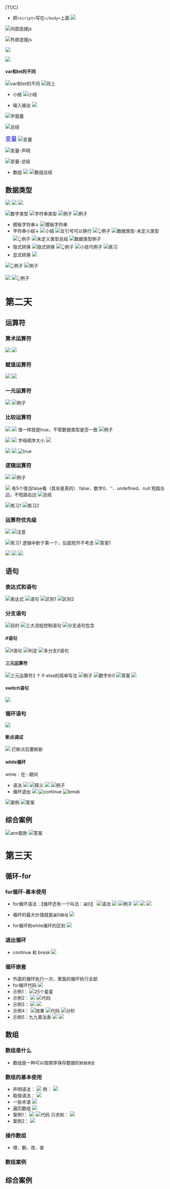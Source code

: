 [TOC]
- 把`<script>`写在`</body>`上面
![](2022-09-04-16-46-58.png)

![内部连接js](2022-09-04-16-50-18.png)

![外部连接js](2022-09-04-16-53-12.png)

![](2022-09-04-16-55-29.png)

![](2022-09-04-17-02-50.png)

#### var和let的不同
![var和let的不同](2022-09-05-19-49-53.png)
![同上](2022-09-05-19-50-51.png)
- 小结
![小结](2022-09-04-17-03-30.png)

- 输入输出
![](2022-09-04-17-05-43.png)

![字面量](2022-09-04-17-30-47.png)

![总结](2022-09-04-17-31-32.png)

<font color="0000dd" size="4">变量</font>
![变量](2022-09-04-17-34-12.png)

![变量-声明](2022-09-04-17-37-09.png)

![变量-总结](2022-09-04-18-09-49.png)
- 数组
![](2022-09-04-19-10-57.png)
![数组总结](2022-09-04-19-16-42.png)

## 数据类型
![](2022-09-04-19-19-58.png)
![](2022-09-05-20-01-17.png)
![](2022-09-04-19-19-42.png)

![数字类型](2022-09-04-19-23-57.png)
![字符串类型](2022-09-04-19-24-36.png)
![例子](2022-09-04-19-30-20.png)
![例子](2022-09-04-19-32-43.png)
- 模板字符串↓
![模板字符串](2022-09-04-19-59-48.png)
- 字符串小结↓ 
![小结](2022-09-04-20-17-24.png)
![反引号可以换行](2022-09-04-20-16-42.png)
![👆例子](2022-09-04-20-11-53.png)
![数据类型-未定义类型](2022-09-05-13-18-06.png)
![👆例子](2022-09-05-13-18-52.png)
![未定义类型总结](2022-09-05-13-26-56.png)
![数据类型例子](2022-09-05-13-40-02.png)
- 隐式转换
![隐式转换](2022-09-05-13-46-25.png)
![👆例子](2022-09-05-13-46-15.png)
![小技巧例子](2022-09-05-13-48-14.png)
![练习](2022-09-05-13-51-16.png)
- 显式转换
![](2022-09-05-13-52-49.png)

![👆例子](2022-09-05-13-55-26.png)
![例子](2022-09-05-13-59-08.png)

![](2022-09-05-13-59-51.png)
![👆例子](2022-09-05-14-00-47.png)




# 第二天
## 运算符


### 算术运算符
![](2022-09-05-21-17-21.png)
![](2022-09-05-21-04-34.png)
### 赋值运算符
![](2022-09-05-21-18-10.png)
![](2022-09-05-21-16-23.png)
### 一元运算符

![](2022-09-05-21-20-23.png)
![例子](2022-09-05-21-20-51.png)
### 比较运算符
![](2022-09-06-18-36-47.png)
![](2022-09-06-18-38-21.png)
值一样就是true，不管数据类型是否一致
![例子](2022-09-06-18-42-28.png)

![](2022-09-06-18-42-53.png)
![](2022-09-06-18-50-24.png)
字母顺序大小
![](2022-09-06-18-47-09.png)

![](2022-09-06-18-50-02.png)
![](2022-09-06-18-49-32.png)
![true](2022-09-06-18-50-35.png)

### 逻辑运算符
![](2022-09-06-18-52-15.png)
![例子](2022-09-06-18-57-43.png)

![](2022-09-06-19-05-48.png)
有5个值当false看（其余是真的）
false、数字0、''、undefined、null
短路左边，不短路右边
![总结](2022-09-06-19-10-27.png)

![练习1](2022-09-06-19-13-13.png)
![练习2](2022-09-06-19-17-02.png)

### 运算符优先级
![](2022-09-06-19-19-59.png)
![注意](2022-09-06-19-24-31.png)

![练习1](2022-09-06-19-31-57.png)
逻辑中断于第一个，后面短开不考虑
![答案1](2022-09-06-19-32-16.png)

![](2022-09-06-19-36-28.png)
![](2022-09-06-19-36-22.png)
![](2022-09-06-19-37-02.png)



## 语句
### 表达式和语句
![表达式](2022-09-06-19-38-46.png)
![语句](2022-09-06-19-40-54.png)
![区别1](2022-09-06-19-42-18.png)
![区别2](2022-09-06-19-42-39.png)
### 分支语句
![目的](2022-09-06-19-43-34.png)
![三大流程控制语句](2022-09-06-19-44-43.png)
![分支语句包含](2022-09-06-19-45-32.png)
#### if语句
![if语句](2022-09-06-19-47-10.png)
![判定](2022-09-06-19-49-58.png)
![多分支if语句](2022-09-06-20-05-00.png)
#### 三元运算符
![三元运算符2](2022-09-07-12-52-00.png)
 ↑ if-else的简单写法
![例子](2022-09-07-13-02-13.png)
![数字补0](2022-09-07-13-09-58.png)
![答案](2022-09-07-13-16-52.png)
![](2022-09-07-13-22-14.png)
#### switch语句
![](2022-09-07-13-27-33.png)


### 循环语句

![](2022-09-07-20-49-49.png)

#### 断点调试 
![](2022-09-07-21-08-39.png)
打断点后要刷新
#### while循环
while：在···期间
- 语法
![](2022-09-07-21-10-23.png)
![释义](2022-09-07-21-11-23.png)
![](2022-09-07-21-14-36.png)
![例子](2022-09-07-21-19-03.png)
- 循环退出
![](2022-09-07-21-36-38.png)
![continue](2022-09-07-21-37-08.png)
![break](2022-09-07-21-37-35.png)

![案例](2022-09-07-21-56-21.png)
![答案](2022-09-07-21-56-46.png)

## 综合案例
![atm取款](2022-09-08-16-04-14.png)
![答案](2022-09-08-16-06-12.png)


# 第三天

## 循环-for

### for循环-基本使用
- for循环语法：【循环还有一个叫法：`遍历`】
![语法](2022-09-08-17-25-55.png)
![](2022-09-08-17-29-04.png)
![例子](2022-09-08-17-31-05.png)
![](2022-09-08-17-44-50.png)
![](2022-09-08-17-44-26.png)
![](2022-09-08-17-47-09.png)
- 循环的最大价值就是`遍历数组`
![](2022-09-08-18-04-17.png)

- for循环和while循环的区别
![](2022-09-08-18-06-57.png)

### 退出循环

- continue 和 break
  ![](2022-09-08-18-25-39.png)

### 循环嵌套

- 外面的循环执行一次，里面的循环执行全部
- for循环代码
![](2022-09-08-18-26-35.png)
- 示例1：
![25个星星](2022-09-08-18-28-45.png)
- 示例2：
![](2022-09-08-18-36-51.png)
![代码](2022-09-08-18-40-00.png)
- 示例3：
![](2022-09-08-20-26-45.png)
![](2022-09-08-20-27-09.png)
- 示例4：
![效果](2022-09-08-20-35-05.png)
![代码](2022-09-08-20-34-54.png)
![分析](2022-09-08-20-36-28.png)
- 示例5：九九乘法表
![](2022-09-08-20-40-46.png)
![](2022-09-08-20-40-55.png)


## 数组

### 数组是什么
- 数组是一种可以按顺序保存数据的`数据类型`

### 数组的基本使用
- 声明语法：
![](2022-09-08-20-51-31.png)
例：
![](2022-09-08-20-52-26.png)
- 取值语法：
![](2022-09-08-20-53-15.png)
- 一些术语
![](2022-09-08-20-53-45.png)
- 遍历数组
![](2022-09-08-20-54-22.png)
- 案例1：
![](2022-09-08-20-59-29.png)
![代码](2022-09-08-21-06-14.png)
  只求和：
![](2022-09-08-21-08-39.png)
- 案例2：
![](2022-09-08-21-15-41.png)

### 操作数组
- 增、删、改、查

### 数组案例




## 综合案例
